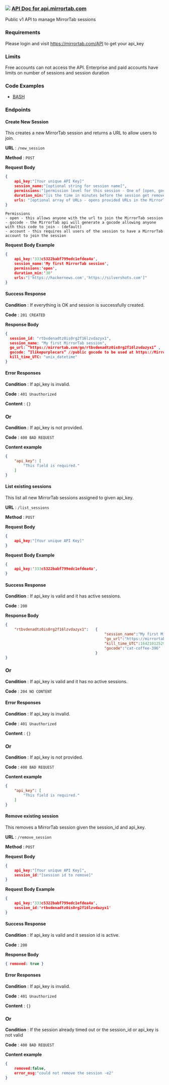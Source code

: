 ### ![](https://docs.github.com/assets/images/site/favicon.png) [API Doc for api.mirrortab.com](https://docs.github.com/assets/images/site/favicon.png)
Public v1 API to manage MirrorTab sessions

### Requirements
Please login and visit https://mirrortab.com/API to get your api_key

### Limits
Free accounts can not access the API. Enterprise and paid accounts have limits on number of sessions and session duration

### Code Examples
- [BASH](https://github.com/MirrorTab/api_v1/tree/main/examples)

### Endpoints

#### Create New Session

This creates a new MirrorTab session and returns a URL to allow users to join.

**URL** : `/new_session`

**Method** : `POST`

**Request Body**

```json
{
    api_key:"[Your unique API Key]"
    session_name:"[optional string for session name]",
    permissions:"[permission level for this session - One of [open, gocode, account] - default is  gocode]"
    duration_min:"[is the time in minutes before the session get removed - default is 45 mins]" 
    urls: "[optional array of URLs - opens provided URLs in the MirrorTab session]" 
}
```


    Permissions
    - open - this allows anyone with the url to join the MirrorTab session
    - gocode - the MirrorTab api will generate a gocode allowing anyone with this code to join - (default)
    - account - this requires all users of the session to have a MirrorTab account to join the session


**Request Body Example** 

```json
{
    api_key:'333c5322babf799edc1efdea4a',
    session_name:'My first MirrorTab session',
    permissions:'open',
    duration_min:'30'
    urls:"['https://hackernews.com','https://silvershots.com']"
}
```

#### Success Response

**Condition** : If everything is OK and session is successfully created.

**Code** : `201 CREATED`

**Response Body**

```json
{
  session_id: "rtbvdenadtz0is0rg2f16lzvdazyx1",
  session_name: "My first MirrorTab session",
  go_url: “https://mirrortab.com/go/rtbvdenadtz0is0rg2f16lzvdazyx1” ,
  gocode: ”Ilikepurplecars” //public gocode to be used at https://MirrorTab.com
  kill_time_UTC: "unix_datetime" 
}
```

#### Error Responses

**Condition** : If api_key is invalid.

**Code** : `401 Unauthorized`

**Content** : `{}`

### Or

**Condition** : If api_key is not provided.

**Code** : `400 BAD REQUEST`

**Content example**

```json
{
    "api_key": [
        "This field is required."
    ]
}
```

#### List existing sessions

This list all new MirrorTab sessions assigned to given api_key.

**URL** : `/list_sessions`

**Method** : `POST`

**Request Body**

```json
{
    api_key:"[Your unique API Key]"
}
```

**Request Body Example** 

```json
{
    api_key:'333c5322babf799edc1efdea4a',
}
```

#### Success Response

**Condition** : If api_key is valid and it has active sessions.

**Code** : `200`

**Response Body**

```json
{   
    "rtbvdenadtz0is0rg2f16lzvdazyx1":   { 
                                            "session_name":"My first MirrorTab Session",
                                            "go_url":"https://mirrortab.com/go/rtbvdenadtz0is0rg2f16lzvdazyx1",
                                            "kill_time_UTC":1642101252956,
                                            "gocode":"cat-coffee-396"
                                        }
}
```

### Or

**Condition** : If api_key is valid and it has no active sessions.

**Code** : `204 NO CONTENT`


#### Error Responses

**Condition** : If api_key is invalid.

**Code** : `401 Unauthorized`

**Content** : `{}`

### Or

**Condition** : If api_key is not provided.

**Code** : `400 BAD REQUEST`

**Content example**

```json
{
    "api_key": [
        "This field is required."
    ]
}
```

#### Remove existing session

This removes a MirrorTab session given the session_id and api_key.

**URL** : `/remove_session`

**Method** : `POST`

**Request Body**

```json
{
    api_key:"[Your unique API Key]",
    session_id:"[session id to remove]"
}
```

**Request Body Example** 

```json
{
    api_key:'333c5322babf799edc1efdea4a',
    session_id:'rtbvdenadtz0is0rg2f16lzvdazyx1'
}
```

#### Success Response

**Condition** : If api_key is valid and it session id is active.

**Code** : `200`

**Response Body**

```json
{ removed: true }
```

#### Error Responses

**Condition** : If api_key is invalid.

**Code** : `401 Unauthorized`

**Content** : `{}`

### Or

**Condition** : If the session already timed out or the session_id or api_key is not valid

**Code** : `400 BAD REQUEST`

**Content example**

```json
{
    removed:false,
    error_msg:"could not remove the session -e2"
}
```
